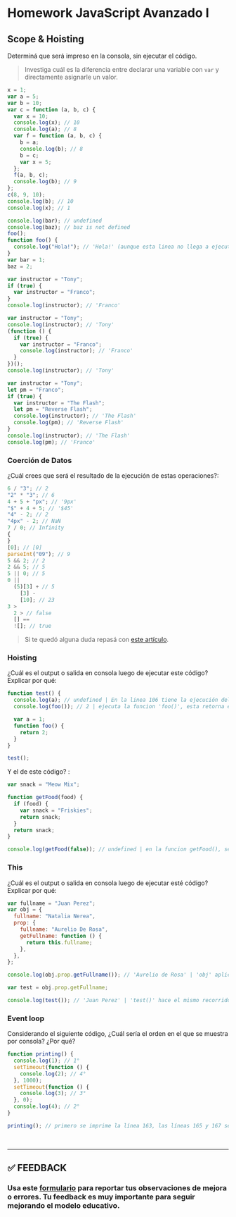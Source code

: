 # Homework JavaScript Avanzado I

## Scope & Hoisting

Determiná que será impreso en la consola, sin ejecutar el código.

> Investiga cuál es la diferencia entre declarar una variable con `var` y directamente asignarle un valor.

```javascript
x = 1;
var a = 5;
var b = 10;
var c = function (a, b, c) {
  var x = 10;
  console.log(x); // 10
  console.log(a); // 8
  var f = function (a, b, c) {
    b = a;
    console.log(b); // 8
    b = c;
    var x = 5;
  };
  f(a, b, c);
  console.log(b); // 9
};
c(8, 9, 10);
console.log(b); // 10
console.log(x); // 1
```

```javascript
console.log(bar); // undefined
console.log(baz); // baz is not defined
foo();
function foo() {
  console.log("Hola!"); // 'Hola!' (aunque esta linea no llega a ejecutarse, por el error de la línea 33)
}
var bar = 1;
baz = 2;
```

```javascript
var instructor = "Tony";
if (true) {
  var instructor = "Franco";
}
console.log(instructor); // 'Franco'
```

```javascript
var instructor = "Tony";
console.log(instructor); // 'Tony'
(function () {
  if (true) {
    var instructor = "Franco";
    console.log(instructor); // 'Franco'
  }
})();
console.log(instructor); // 'Tony'
```

```javascript
var instructor = "Tony";
let pm = "Franco";
if (true) {
  var instructor = "The Flash";
  let pm = "Reverse Flash";
  console.log(instructor); // 'The Flash'
  console.log(pm); // 'Reverse Flash'
}
console.log(instructor); // 'The Flash'
console.log(pm); // 'Franco'
```

### Coerción de Datos

¿Cuál crees que será el resultado de la ejecución de estas operaciones?:

```javascript
6 / "3"; // 2
"2" * "3"; // 6
4 + 5 + "px"; // '9px'
"$" + 4 + 5; // '$45'
"4" - 2; // 2
"4px" - 2; // NaN
7 / 0; // Infinity
{
}
[0]; // [0]
parseInt("09"); // 9
5 && 2; // 2
2 && 5; // 5
5 || 0; // 5
0 ||
  (5)[3] + // 5
    [3] -
    [10]; // 23
3 >
  2 > // false
  [] ==
  ![]; // true
```

> Si te quedó alguna duda repasá con [este artículo](http://javascript.info/tutorial/object-conversion).

### Hoisting

¿Cuál es el output o salida en consola luego de ejecutar este código? Explicar por qué:

```javascript
function test() {
  console.log(a); // undefined | En la linea 106 tiene la ejecución del console.log(a), y 'a' existe por la linea 109 mediante Hoisting, pero no puede acceder al valor = 1, por lo tanto es 'undefined'.
  console.log(foo()); // 2 | ejecuta la funcion 'foo()', esta retorna el valor 2, por lo tanto la linea 107 hace un console.log(2).

  var a = 1;
  function foo() {
    return 2;
  }
}

test();
```

Y el de este código? :

```javascript
var snack = "Meow Mix";

function getFood(food) {
  if (food) {
    var snack = "Friskies";
    return snack;
  }
  return snack;
}

console.log(getFood(false)); // undefined | en la funcion getFood(), se reconoce a la variable snack mediante hoisting, por lo que ya tiene un valor undefined. Dado que la evaluacion del if da false, snack devuelve su valoren la línea 128, y sigue siendo undefined.
```

### This

¿Cuál es el output o salida en consola luego de ejecutar esté código? Explicar por qué:

```javascript
var fullname = "Juan Perez";
var obj = {
  fullname: "Natalia Nerea",
  prop: {
    fullname: "Aurelio De Rosa",
    getFullname: function () {
      return this.fullname;
    },
  },
};

console.log(obj.prop.getFullname()); // 'Aurelio de Rosa' | 'obj' aplica la propiedad 'prop', que a su vez prop es otro objeto que aplica el método 'getFullname' y lo invoca. Esto es la línea 145, que retorna 'this.fullname', y this hace referencia al contexto del objeto 'prop', por lo tanto fullname es 'Aurelio De Rosa'

var test = obj.prop.getFullname;

console.log(test()); // 'Juan Perez' | 'test()' hace el mismo recorrido que el console.log() anterior, pero como 'test' se encuentra en el contexto global, 'this hace referencia al objeto global, y el valor de 'fullname' del objeto global, es 'Juan Perez'
```

### Event loop

Considerando el siguiente código, ¿Cuál sería el orden en el que se muestra por consola? ¿Por qué?

```javascript
function printing() {
  console.log(1); // 1°
  setTimeout(function () {
    console.log(2); // 4°
  }, 1000);
  setTimeout(function () {
    console.log(3); // 3°
  }, 0);
  console.log(4); // 2°
}

printing(); // primero se imprime la línea 163, las líneas 165 y 167 se ponen en espera, segundo imprime la línea 170. Las líneas que no fueron impresas, han tenido demoras, y como JavaScript es sincrónico, espera que se resuelvan de manera externa para recibir el resultado. El setTimeout de la línea 167 tiene una demora de 0, por lo que se retornara y se imprime en 3er lugar, y por último cuando se cumpla la demora de 1000 de la línea 165, se imprime en 4to lugar.
```

</br >

---

## **✅ FEEDBACK**

### Usa este [**formulario**](https://docs.google.com/forms/d/e/1FAIpQLSe1MybH_Y-xcp1RP0jKPLndLdJYg8cwyHkSb9MwSrEjoxyzWg/viewform) para reportar tus observaciones de mejora o errores. Tu feedback es muy importante para seguir mejorando el modelo educativo.
